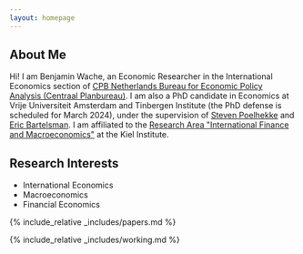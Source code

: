 ```yaml
---
layout: homepage
---
```


## About Me

 Hi! I am Benjamin Wache, an Economic Researcher in the International Economics section of [CPB Netherlands Bureau for Economic Policy Analysis (Centraal Planbureau)](https://www.cpb.nl/en). I am also a PhD candidate in Economics at Vrije Universiteit Amsterdam and Tinbergen Institute (the PhD defense is scheduled for March 2024), under the supervision of [Steven Poelhekke](https://sites.google.com/site/stevenpoelhekke/) and [Eric Bartelsman](https://tinbergen.nl/person/59/eric-bartelsman). I am affiliated to the [Research Area "International Finance and Macroeconomics"](https://www.ifw-kiel.de/de/institut/forschungszentren/internationale-finanzmaerkte-und-makrooekonomie/) at the Kiel Institute.

## Research Interests

- International Economics
- Macroeconomics
- Financial Economics

{% include_relative _includes/papers.md %}

{% include_relative _includes/working.md %}
